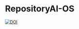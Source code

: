 # RepositoryAI-OS

[![DOI](https://zenodo.org/badge/598190034.svg)](https://zenodo.org/badge/latestdoi/598190034)
